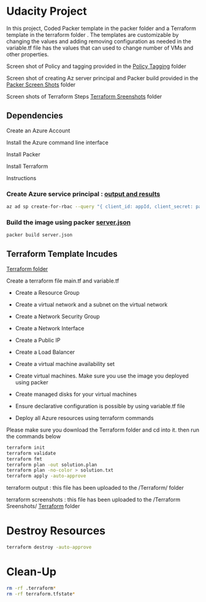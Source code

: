 # Udacity Project
In this project, Coded Packer template in the packer folder and a Terraform template in the terraform folder . The templates are customizable by changing the values and adding removing configuration as needed in the variable.tf file has the values that can used to change number of VMs and other properties.

 Screen shot of Policy and tagging provided in the [Policy Tagging](https://github.com/pikukesar/UdacityProjects/tree/main/Policy%20Tagging) folder

Screen shot of creating Az server principal and Packer build provided in the [Packer Screen Shots](https://github.com/pikukesar/UdacityProjects/tree/main/Packer%20Screen%20Shots) folder

Screen shots of Terraform Steps [Terraform Sreenshots](https://github.com/pikukesar/UdacityProjects/tree/main/Terraform%20Sreenshots) folder

## Dependencies

Create an Azure Account

Install the Azure command line interface

Install Packer

Install Terraform

Instructions

### Create Azure service principal : [output and results](https://github.com/pikukesar/UdacityProjects/tree/main/Policy%20Tagging)
```bash
az ad sp create-for-rbac --query "{ client_id: appId, client_secret: password, tenant_id: tenant }" 
```

### Build the image using packer [server.json](https://github.com/pikukesar/UdacityProjects/blob/main/Packer/server.json)

```bash
packer build server.json
```

## Terraform Template Incudes
[Terraform folder](https://github.com/pikukesar/UdacityProjects/tree/main/Terraform)

Create a terraform file main.tf and variable.tf

* Create a Resource Group

* Create a virtual network and a subnet on the virtual network

* Create a Network Security Group

* Create a Network Interface

* Create a Public IP

* Create a Load Balancer

* Create a virtual machine availability set

* Create virtual machines. Make sure you use the image you deployed using packer

* Create managed disks for your virtual machines

* Ensure declarative configuration is possible by using variable.tf file

* Deploy all Azure resources using terraform commands

Please make sure you download the Terraform folder and cd into it. then run the commands below

```bash
terraform init
terraform validate
terraform fmt
terraform plan -out solution.plan
terraform plan -no-color > solution.txt
terraform apply -auto-approve
```
terraform output : this file has been uploaded to the /Terraform/ folder

terraform screenshots : this file has been uploaded to the /Terraform Sreenshots/ [Terraform](https://github.com/pikukesar/UdacityProjects/tree/main/Terraform) folder

# Destroy Resources
```bash
terraform destroy -auto-approve
```
# Clean-Up
```bash
rm -rf .terraform*
rm -rf terraform.tfstate*
```
